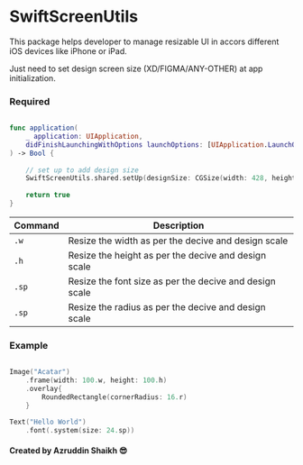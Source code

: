 # SwiftScreenUtils

This package helps developer to manage resizable UI in accors different iOS devices like iPhone or iPad.

Just need to set design screen size (XD/FIGMA/ANY-OTHER) at app initialization.

### Required 

```swift

func application(
    _ application: UIApplication,
    didFinishLaunchingWithOptions launchOptions: [UIApplication.LaunchOptionsKey: Any]?
) -> Bool {
    
    // set up to add design size
    SwiftScreenUtils.shared.setUp(designSize: CGSize(width: 428, height: 926))
    
    return true
}

```


| Command | Description |
| --- | --- |
| `.w` | Resize the width as per the decive and design scale |
| `.h` | Resize the height as per the decive and design scale |
| `.sp` | Resize the font size as per the decive and design scale |
| `.sp` | Resize the radius as per the decive and design scale |


### Example

```swift

Image("Acatar")
    .frame(width: 100.w, height: 100.h)
    .overlay{
        RoundedRectangle(cornerRadius: 16.r)
    }

Text("Hello World")
    .font(.system(size: 24.sp))

```

#### Created by Azruddin Shaikh :sunglasses:
